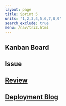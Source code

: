 ```yaml
---
layout: page
title: Sprint 5
units: "1,2,3,4,5,6,7,8,9"
search_exclude: true
menu: /nav/tri2.html
---
```

## Kanban Board
## Issue
## <a href="{{site.baseurl}}/notebooks/tri_2/fullstackcrudrev/">Review</a>
## <a href= "{{site.baseurl}}/notebooks/tri_2/deploymentblog/">Deployment Blog</a>